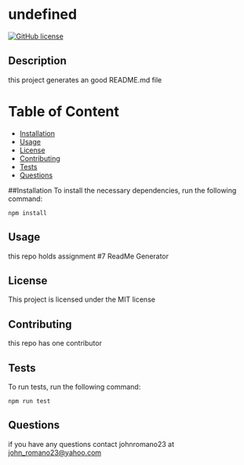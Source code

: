 
# undefined
[![GitHub license](https://img.shields.io/badge/license-MIT-blue.svg)](undefined)

## Description
this project generates an good README.md file

# Table of Content
* [Installation](#installation)
* [Usage](#usage)
* [License](#license)
* [Contributing](#contributing)
* [Tests](#tests)
* [Questions](#questions)

##Installation
To install the necessary dependencies, run the following command:

`npm install`

## Usage
this repo holds assignment #7 ReadMe Generator

## License
This project is licensed under the MIT license

## Contributing
this repo has one contributor

## Tests
To run tests, run the following command:

`npm run test`

## Questions
if you have any questions contact johnromano23 at john_romano23@yahoo.com

